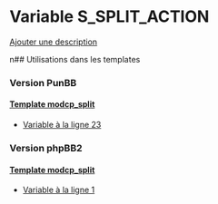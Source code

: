 # Variable S_SPLIT_ACTION
[Ajouter une description](https://fa-tvars.appspot.com/S_SPLIT_ACTION)

n## Utilisations dans les templates

### Version PunBB

#### [Template modcp_split](punbb/modcp_split.md)
* [Variable à la ligne 23](../punbb/modcp_split.tpl#L23)

### Version phpBB2

#### [Template modcp_split](subsilver/modcp_split.md)
* [Variable à la ligne 1](../subsilver/modcp_split.tpl#L1)